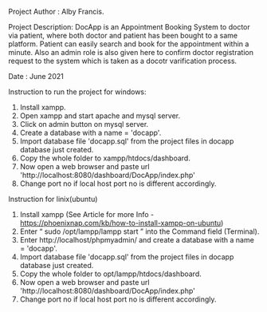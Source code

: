 Project Author : Alby Francis.

Project Description: DocApp is an Appointment Booking System to doctor via patient, where both doctor and patient has been bought to a same platform. Patient can easily search and book for the appointment within a minute. Also an admin role is also given here to confirm doctor registration request to the system which is taken as a docotr varification process.

Date : June 2021

Instruction to run the project for windows:
1. Install xampp.
2. Open xampp and start apache and mysql server.
3. Click on admin button on mysql server.
4. Create a database with a name = 'docapp'.
5. Import database file 'docapp.sql' from the project files in docapp database just created.
6. Copy the whole folder to xampp/htdocs/dashboard.
7. Now open a web browser and paste url 'http://localhost:8080/dashboard/DocApp/index.php'
8. Change port no if local host port no is different accordingly.

Instruction for linix(ubuntu)
1. Install xampp (See Article for more Info - https://phoenixnap.com/kb/how-to-install-xampp-on-ubuntu)
2. Enter “ sudo /opt/lampp/lampp start ” into the Command field (Terminal).
3. Enter http://localhost/phpmyadmin/ and create a database with a name = 'docapp'.
4. Import database file 'docapp.sql' from the project files in docapp database just created.
5. Copy the whole folder to opt/lampp/htdocs/dashboard.
6. Now open a web browser and paste url 'http://localhost:8080/dashboard/DocApp/index.php'
7. Change port no if local host port no is different accordingly.
